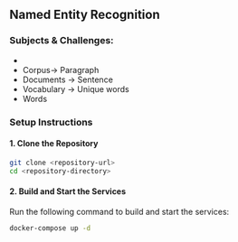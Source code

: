## Named Entity Recognition

### Subjects & Challenges:
- 
- Corpus-> Paragraph
- Documents -> Sentence
- Vocabulary -> Unique words
- Words


### Setup Instructions

#### 1. Clone the Repository

```bash
git clone <repository-url>
cd <repository-directory>
```

#### 2. Build and Start the Services

Run the following command to build and start the services:

```bash
docker-compose up -d
```
